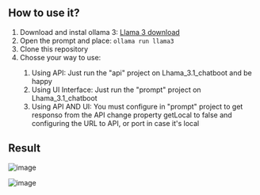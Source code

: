 ## How to use it?
<ol>
  <li>Download and instal ollama 3: <a href="https://ollama.com/download" target="_blank">Llama 3 download</a></li>
  <li>Open the prompt and place: <code>ollama run llama3</code></li>
  <li>Clone this repository</li>
  <li>Chosse your way to use:</li>
  <ol>
    <li>Using API: Just run the "api" project on Lhama_3.1_chatboot and be happy</li>
    <li>Using UI Interface: Just run the "prompt" project on Lhama_3.1_chatboot</li>
    <li>Using API AND UI: You must configure in "prompt" project to get responso from the API change property getLocal to false and configuring the URL to API, or port in case it's local</li>
  </ol>
</ol>

## Result

![image](https://github.com/user-attachments/assets/7fd4e399-1ac6-46c3-b10b-2f0005874d06)

![image](https://github.com/user-attachments/assets/0d8dfd8c-4b7c-4902-87f2-d9a8a65793e3)
